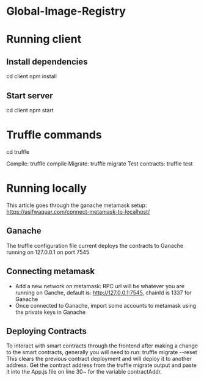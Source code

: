 # Global-Image-Registry

# Running client

## Install dependencies

cd client
npm install

## Start server

cd client
npm start

# Truffle commands

cd truffle

Compile: truffle compile
Migrate: truffle migrate
Test contracts: truffle test

<!-- Run dev server: npm run dev -->


# Running locally
This article goes through the ganache metamask setup: https://asifwaquar.com/connect-metamask-to-localhost/
## Ganache 
The truffle configuration file current deploys the contracts to Ganache running on 127.0.0.1 on port 7545

## Connecting metamask
* Add a new network on metamask: RPC url will be whatever you are running on Ganche, default is: http://127.0.0.1:7545, chainId is 1337 for Ganache
* Once connected to Ganache, import some accounts to metamask using the private keys in Ganache

## Deploying Contracts
To interact with smart contracts through the frontend after making a change to the smart contracts, generally you will need to run:
  truffle migrate --reset
This clears the previous contract deployment and will deploy it to another address.
Get the contract address from the truffle migrate output and paste it into the App.js file on line 30~ for the variable contractAddr.

